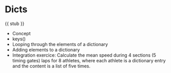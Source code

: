 # Dicts

{{ stub }}

- Concept
- keys()
- Looping through the elements of a dictionary
- Adding elements to a dictionary
- Integration exercice: Calculate the mean speed during 4 sections (5 timing gates) laps for 8 athletes, where each athlete is a dictionary entry and the content is a list of five times.